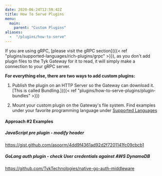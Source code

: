 ```yaml
---
date: 2020-06-24T12:59:42Z
title: How To Serve Plugins
menu:
  main:
    parent: "Custom Plugins"
aliases: 
  -  "/plugins/how-to-serve"
---
```


If you are using gRPC, [please visit the gRPC section]({{< ref "plugins/supported-languages/rich-plugins/grpc" >}}), as you don't add plugin files to the Tyk Gateway for it to read, it will simply make a connection to your gRPC server.

**For everything else, there are two ways to add custom plugins:**

1.  Publish the plugin on an HTTP Server so the Gateway can download it. [This is called Bundling.]({{< ref "plugins/how-to-serve-plugins/plugin-bundles" >}})

2.  Mount your custom plugin on the Gateway's file system.  Find examples under your favorite  programming language under [Supported Languages](../supported-languages)

#### Approach #2 Examples

##### JavaScript pre plugin -  modify header
https://gist.github.com/asoorm/4dd9f4361ad92d2f7201141fc09cbcb1

##### GoLang auth plugin - check User credentials against AWS DynamoDB
https://github.com/TykTechnologies/native-go-auth-middleware
